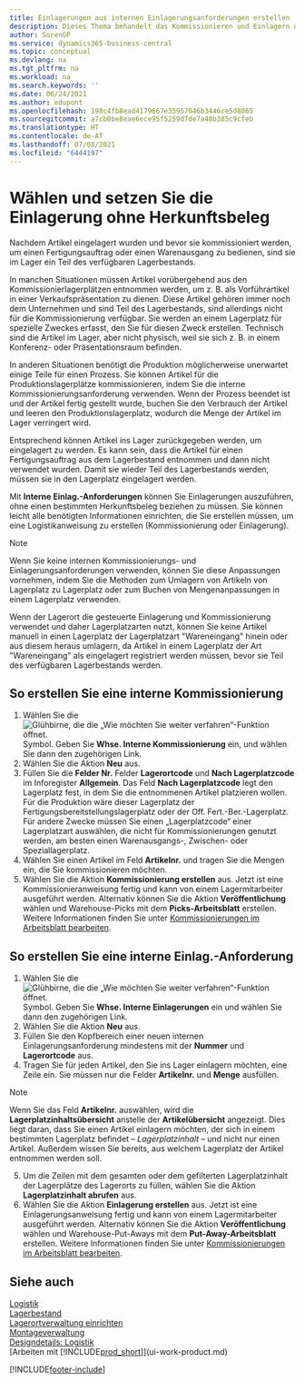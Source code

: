 ```yaml
---
title: Einlagerungen aus internen Einlagerungsanforderungen erstellen
description: Dieses Thema behandelt das Kommissionieren und Einlagern ohne einen Quellbeleg, sowohl das Erstellen einer internen Kommissionierung als auch das Erstellen einer internen Einlagerung.
author: SorenGP
ms.service: dynamics365-business-central
ms.topic: conceptual
ms.devlang: na
ms.tgt_pltfrm: na
ms.workload: na
ms.search.keywords: ''
ms.date: 06/24/2021
ms.author: edupont
ms.openlocfilehash: 198c4fb8ead4179667e35957046b3446ce5d8065
ms.sourcegitcommit: a7cb0be8eae6ece95f5259d7de7a48b385c9cfeb
ms.translationtype: HT
ms.contentlocale: de-AT
ms.lasthandoff: 07/08/2021
ms.locfileid: "6444197"
---
```

# <a name="pick-and-put-away-without-a-source-document"></a>Wählen und setzen Sie die Einlagerung ohne Herkunftsbeleg
Nachdem Artikel eingelagert wurden und bevor sie kommissioniert werden, um einen Fertigungsauftrag oder einen Warenausgang zu bedienen, sind sie im Lager ein Teil des verfügbaren Lagerbestands.  

In manchen Situationen müssen Artikel vorübergehend aus den Kommissionierlagerplätzen entnommen werden, um z. B. als Vorführartikel in einer Verkaufspräsentation zu dienen. Diese Artikel gehören immer noch dem Unternehmen und sind Teil des Lagerbestands, sind allerdings nicht für die Kommissionierung verfügbar. Sie werden an einem Lagerplatz für spezielle Zweckes erfasst, den Sie für diesen Zweck erstellen. Technisch sind die Artikel im Lager, aber nicht physisch, weil sie sich z. B. in einem Konferenz- oder Präsentationsraum befinden.  

In anderen Situationen benötigt die Produktion möglicherweise unerwartet einige Teile für einen Prozess. Sie können Artikel für die Produktionslagerplätze kommissionieren, indem Sie die interne Kommissionierungsanforderung verwenden. Wenn der Prozess beendet ist und der Artikel fertig gestellt wurde, buchen Sie den Verbrauch der Artikel und leeren den Produktionslagerplatz, wodurch die Menge der Artikel im Lager verringert wird.  

Entsprechend können Artikel ins Lager zurückgegeben werden, um eingelagert zu werden. Es kann sein, dass die Artikel für einen Fertigungsauftrag aus dem Lagerbestand entnommen und dann nicht verwendet wurden. Damit sie wieder Teil des Lagerbestands werden, müssen sie in den Lagerplatz eingelagert werden.  

Mit **Interne Einlag.-Anforderungen** können Sie Einlagerungen auszuführen, ohne einen bestimmten Herkunftsbeleg beziehen zu müssen. Sie können leicht alle benötigten Informationen einrichten, die Sie erstellen müssen, um eine Logistikanweisung zu erstellen (Kommissionierung oder Einlagerung).  

> [!NOTE]  
>  Wenn Sie keine internen Kommissionierungs- und Einlagerungsanforderungen verwenden, können Sie diese Anpassungen vornehmen, indem Sie die Methoden zum Umlagern von Artikeln von Lagerplatz zu Lagerplatz oder zum Buchen von Mengenanpassungen in einem Lagerplatz verwenden.  
>   
>  Wenn der Lagerort die gesteuerte Einlagerung und Kommissionierung verwendet und daher Lagerplatzarten nutzt, können Sie keine Artikel manuell in einen Lagerplatz der Lagerplatzart "Wareneingang" hinein oder aus diesem heraus umlagern, da Artikel in einem Lagerplatz der Art "Wareneingang" als eingelagert registriert werden müssen, bevor sie Teil des verfügbaren Lagerbestands werden.  

## <a name="to-create-an-internal-pick"></a>So erstellen Sie eine interne Kommissionierung  
1.  Wählen Sie die ![Glühbirne, die die „Wie möchten Sie weiter verfahren“-Funktion öffnet.](media/ui-search/search_small.png "Tell Me-Funktion") Symbol. Geben Sie **Whse. Interne Kommissionierung** ein, und wählen Sie dann den zugehörigen Link.  
2. Wählen Sie die Aktion **Neu** aus.
3. Füllen Sie die **Felder Nr.** Felder **Lagerortcode** und **Nach Lagerplatzcode** im Inforegister **Allgemein**. Das Feld **Nach Lagerplatzcode** legt den Lagerplatz fest, in dem Sie die entnommenen Artikel platzieren wollen. Für die Produktion wäre dieser Lagerplatz der Fertigungsbereitstellungslagerplatz oder der Off. Fert.-Ber.-Lagerplatz. Für andere Zwecke müssen Sie einen „Lagerplatzcode“ einer Lagerplatzart auswählen, die nicht für Kommissionierungen genutzt werden, am besten einen Warenausgangs-, Zwischen- oder Speziallagerplatz.  
4.  Wählen Sie einen Artikel im Feld **Artikelnr.** und tragen Sie die Mengen ein, die Sie kommissionieren möchten.  
5. Wählen Sie die Aktion **Kommissionierung erstellen** aus. Jetzt ist eine Kommissionieranweisung fertig und kann von einem Lagermitarbeiter ausgeführt werden. Alternativ können Sie die Aktion **Veröffentlichung** wählen und Warehouse-Picks mit dem **Picks-Arbeitsblatt** erstellen. Weitere Informationen finden Sie unter [Kommissionierungen im Arbeitsblatt bearbeiten](warehouse-how-to-plan-picks-in-worksheets.md).

## <a name="to-create-an-internal-put-away"></a>So erstellen Sie eine interne Einlag.-Anforderung  
1.  Wählen Sie die ![Glühbirne, die die „Wie möchten Sie weiter verfahren“-Funktion öffnet.](media/ui-search/search_small.png "Tell Me-Funktion") Symbol. Geben Sie **Whse. Interne Einlagerungen** ein und wählen Sie dann den zugehörigen Link.  
2. Wählen Sie die Aktion **Neu** aus.
3. Füllen Sie den Kopfbereich einer neuen internen Einlagerungsanforderung mindestens mit der **Nummer** und **Lagerortcode** aus.
4. Tragen Sie für jeden Artikel, den Sie ins Lager einlagern möchten, eine Zeile ein. Sie müssen nur die Felder **Artikelnr.** und **Menge** ausfüllen.

  > [!NOTE]  
  > Wenn Sie das Feld **Artikelnr.** auswählen, wird die **Lagerplatzinhaltsübersicht** anstelle der **Artikelübersicht** angezeigt. Dies liegt daran, dass Sie einen Artikel einlagern möchten, der sich in einem bestimmten Lagerplatz befindet – *Lagerplatzinhalt* – und nicht nur einen Artikel. Außerdem wissen Sie bereits, aus welchem Lagerplatz der Artikel entnommen werden soll.  <!--If you filled in **From Bin Code** in the header, the bin content will be filtered by value defined in the **From Bin Code**.-->
5. Um die Zeilen mit dem gesamten oder dem gefilterten Lagerplatzinhalt der Lagerplätze des Lagerorts zu füllen, wählen Sie die Aktion **Lagerplatzinhalt abrufen** aus.  
6. Wählen Sie die Aktion **Einlagerung erstellen** aus. Jetzt ist eine Einlagerungsanweisung fertig und kann von einem Lagermitarbeiter ausgeführt werden. Alternativ können Sie die Aktion **Veröffentlichung** wählen und Warehouse-Put-Aways mit dem **Put-Away-Arbeitsblatt** erstellen. Weitere Informationen finden Sie unter [Kommissionierungen im Arbeitsblatt bearbeiten](warehouse-how-to-plan-put-aways-in-worksheets.md).

## <a name="see-also"></a>Siehe auch  
[Logistik](warehouse-manage-warehouse.md)  
[Lagerbestand](inventory-manage-inventory.md)  
[Lagerortverwaltung einrichten](warehouse-setup-warehouse.md)     
[Montageverwaltung](assembly-assemble-items.md)    
[Designdetails: Logistik](design-details-warehouse-management.md)  
[Arbeiten mit [!INCLUDE[prod_short](includes/prod_short.md)]](ui-work-product.md)


[!INCLUDE[footer-include](includes/footer-banner.md)]
